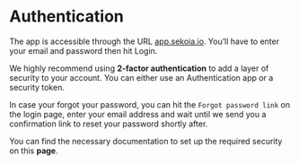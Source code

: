 # Authentication

The app is accessible through the URL [app.sekoia.io](http://app.sekoia.io). You’ll have to enter your email and password then hit Login.

We highly recommend using **2-factor authentication** to add a layer of security to your account. You can either use an Authentication app or a security token.

In case your forgot your password, you can hit the `Forgot password link` on the login page, enter your email address and wait until we send you a confirmation link to reset your password shortly after.

You can find the necessary documentation to set up the required security on this **page**.
